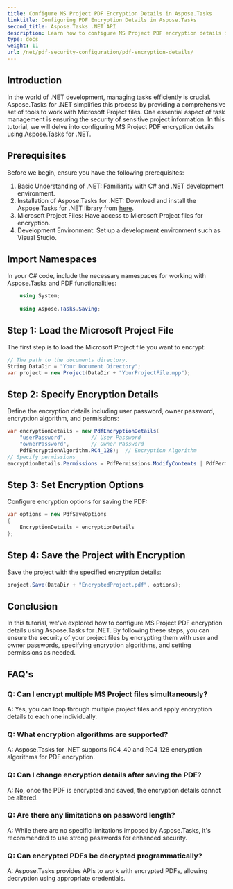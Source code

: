 ```yaml
---
title: Configure MS Project PDF Encryption Details in Aspose.Tasks
linktitle: Configuring PDF Encryption Details in Aspose.Tasks
second_title: Aspose.Tasks .NET API
description: Learn how to configure MS Project PDF encryption details in Aspose.Tasks for .NET. Secure your project files with user and owner passwords.
type: docs
weight: 11
url: /net/pdf-security-configuration/pdf-encryption-details/
---
```

## Introduction
In the world of .NET development, managing tasks efficiently is crucial. Aspose.Tasks for .NET simplifies this process by providing a comprehensive set of tools to work with Microsoft Project files. One essential aspect of task management is ensuring the security of sensitive project information. In this tutorial, we will delve into configuring MS Project PDF encryption details using Aspose.Tasks for .NET.
## Prerequisites
Before we begin, ensure you have the following prerequisites:
1. Basic Understanding of .NET: Familiarity with C# and .NET development environment.
2. Installation of Aspose.Tasks for .NET: Download and install the Aspose.Tasks for .NET library from [here](https://releases.aspose.com/tasks/net/).
3. Microsoft Project Files: Have access to Microsoft Project files for encryption.
4. Development Environment: Set up a development environment such as Visual Studio.

## Import Namespaces
In your C# code, include the necessary namespaces for working with Aspose.Tasks and PDF functionalities:
```csharp
    using System;
    
    using Aspose.Tasks.Saving;
```
## Step 1: Load the Microsoft Project File
The first step is to load the Microsoft Project file you want to encrypt:
```csharp
// The path to the documents directory.
String DataDir = "Your Document Directory";
var project = new Project(DataDir + "YourProjectFile.mpp");
```
## Step 2: Specify Encryption Details
Define the encryption details including user password, owner password, encryption algorithm, and permissions:
```csharp
var encryptionDetails = new PdfEncryptionDetails(
    "userPassword",        // User Password
    "ownerPassword",       // Owner Password
    PdfEncryptionAlgorithm.RC4_128);  // Encryption Algorithm
// Specify permissions
encryptionDetails.Permissions = PdfPermissions.ModifyContents | PdfPermissions.ModifyAnnotations;
```
## Step 3: Set Encryption Options
Configure encryption options for saving the PDF:
```csharp
var options = new PdfSaveOptions
{
    EncryptionDetails = encryptionDetails
};
```
## Step 4: Save the Project with Encryption
Save the project with the specified encryption details:
```csharp
project.Save(DataDir + "EncryptedProject.pdf", options);
```

## Conclusion
In this tutorial, we've explored how to configure MS Project PDF encryption details using Aspose.Tasks for .NET. By following these steps, you can ensure the security of your project files by encrypting them with user and owner passwords, specifying encryption algorithms, and setting permissions as needed.
## FAQ's
### Q: Can I encrypt multiple MS Project files simultaneously?
A: Yes, you can loop through multiple project files and apply encryption details to each one individually.
### Q: What encryption algorithms are supported?
A: Aspose.Tasks for .NET supports RC4_40 and RC4_128 encryption algorithms for PDF encryption.
### Q: Can I change encryption details after saving the PDF?
A: No, once the PDF is encrypted and saved, the encryption details cannot be altered.
### Q: Are there any limitations on password length?
A: While there are no specific limitations imposed by Aspose.Tasks, it's recommended to use strong passwords for enhanced security.
### Q: Can encrypted PDFs be decrypted programmatically?
A: Aspose.Tasks provides APIs to work with encrypted PDFs, allowing decryption using appropriate credentials.
